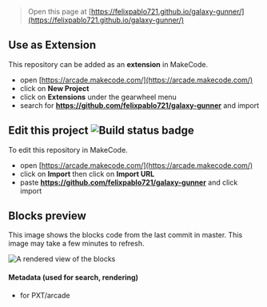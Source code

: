  


> Open this page at [https://felixpablo721.github.io/galaxy-gunner/](https://felixpablo721.github.io/galaxy-gunner/)

## Use as Extension

This repository can be added as an **extension** in MakeCode.

* open [https://arcade.makecode.com/](https://arcade.makecode.com/)
* click on **New Project**
* click on **Extensions** under the gearwheel menu
* search for **https://github.com/felixpablo721/galaxy-gunner** and import

## Edit this project ![Build status badge](https://github.com/felixpablo721/galaxy-gunner/workflows/MakeCode/badge.svg)

To edit this repository in MakeCode.

* open [https://arcade.makecode.com/](https://arcade.makecode.com/)
* click on **Import** then click on **Import URL**
* paste **https://github.com/felixpablo721/galaxy-gunner** and click import

## Blocks preview

This image shows the blocks code from the last commit in master.
This image may take a few minutes to refresh.

![A rendered view of the blocks](https://github.com/felixpablo721/galaxy-gunner/raw/master/.github/makecode/blocks.png)

#### Metadata (used for search, rendering)

* for PXT/arcade
<script src="https://makecode.com/gh-pages-embed.js"></script><script>makeCodeRender("{{ site.makecode.home_url }}", "{{ site.github.owner_name }}/{{ site.github.repository_name }}");</script>
